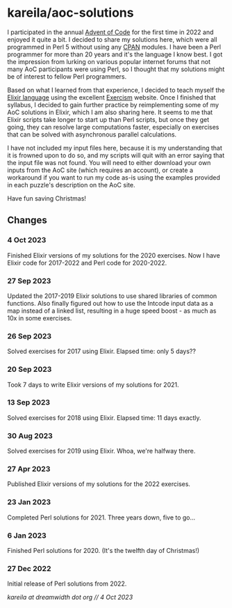 # kareila/aoc-solutions

I participated in the annual [Advent of Code](https://adventofcode.com/2022/about)
for the first time in 2022 and enjoyed it quite a bit. I decided to share
my solutions here, which were all programmed in Perl 5 without using any
[CPAN](https://www.cpan.org/) modules. I have been a Perl programmer
for more than 20 years and it's the language I know best. I got the
impression from lurking on various popular internet forums that not
many AoC participants were using Perl, so I thought that my solutions
might be of interest to fellow Perl programmers.

Based on what I learned from that experience, I decided to teach myself the
[Elixir language](https://elixir-lang.org/docs.html) using the excellent
[Exercism](https://exercism.org/tracks/elixir/about) website. Once I
finished that syllabus, I decided to gain further practice by reimplementing
some of my AoC solutions in Elixir, which I am also sharing here. It seems
to me that Elixir scripts take longer to start up than Perl scripts, but
once they get going, they can resolve large computations faster, especially
on exercises that can be solved with asynchronous parallel calculations.

I have not included my input files here, because it is my understanding that
it is frowned upon to do so, and my scripts will quit with an error saying
that the input file was not found. You will need to either download your own
inputs from the AoC site (which requires an account), or create a workaround
if you want to run my code as-is using the examples provided in each puzzle's
description on the AoC site.

Have fun saving Christmas!


Changes
-------

### 4 Oct 2023

Finished Elixir versions of my solutions for the 2020 exercises.
Now I have Elixir code for 2017-2022 and Perl code for 2020-2022.


### 27 Sep 2023

Updated the 2017-2019 Elixir solutions to use shared libraries of
common functions. Also finally figured out how to use the Intcode
input data as a map instead of a linked list, resulting in a huge
speed boost - as much as 10x in some exercises.


### 26 Sep 2023

Solved exercises for 2017 using Elixir. Elapsed time: only 5 days??


### 20 Sep 2023

Took 7 days to write Elixir versions of my solutions for 2021.


### 13 Sep 2023

Solved exercises for 2018 using Elixir. Elapsed time: 11 days exactly.


### 30 Aug 2023

Solved exercises for 2019 using Elixir. Whoa, we're halfway there.


### 27 Apr 2023

Published Elixir versions of my solutions for the 2022 exercises.


### 23 Jan 2023

Completed Perl solutions for 2021. Three years down, five to go...


### 6 Jan 2023

Finished Perl solutions for 2020. (It's the twelfth day of Christmas!)


### 27 Dec 2022

Initial release of Perl solutions from 2022.


_kareila at dreamwidth dot org // 4 Oct 2023_
